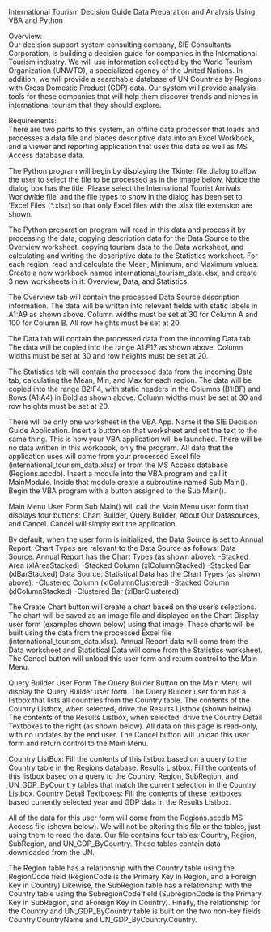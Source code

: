 International Tourism Decision Guide 
Data Preparation and Analysis Using VBA and Python   

Overview:   
Our decision support system consulting company, SIE Consultants Corporation, is building a decision guide for 
companies in the International Tourism industry. We will use information collected by the World Tourism 
Organization (UNWTO), a specialized agency of the United Nations. In addition, we will provide a searchable 
database of UN Countries by Regions with Gross Domestic Product (GDP) data. Our system will provide 
analysis tools for these companies that will help them discover trends and niches in international tourism that 
they should explore.   

Requirements:   
There are two parts to this system, an offline data processor that loads and processes a data file and places 
descriptive data into an Excel Workbook, and a viewer and reporting application that uses this data as well as MS 
Access database data.  

The Python program will begin by displaying the Tkinter file dialog to allow the user to select the file to be 
processed as in the image below. Notice the dialog box has the title ‘Please select the International Tourist 
Arrivals Worldwide file’ and the file types to show in the dialog has been set to ‘Excel Files (*.xlsx) so that only 
Excel files with the .xlsx file extension are shown. 

The Python preparation program will read in this data and process it by processing the data, copying description 
data for the Data Source to the Overview worksheet, copying tourism data to the Data worksheet, and 
calculating and writing the descriptive data to the Statistics worksheet. For each region, read and calculate the 
Mean, Minimum, and Maximum values. 
Create a new workbook named international_tourism_data.xlsx, and create 3 new worksheets in it: Overview, 
Data, and Statistics. 

The Overview tab will contain the processed Data Source description information. The data will be written into 
relevant fields with static labels in A1:A9 as shown above. Column widths must be set at 30 for Column A and 
100 for Column B. All row heights must be set at 20. 
 
The Data tab will contain the processed data from the incoming Data tab. The data will be copied into the range 
A1:F17 as shown above. Column widths must be set at 30 and row heights must be set at 20. 
 
The Statistics tab will contain the processed data from the incoming Data tab, calculating the Mean, Min, and 
Max for each region. The data will be copied into the range B2:F4, with static headers in the Columns (B1:BF) 
and Rows (A1:A4) in Bold as shown above. Column widths must be set at 30 and row heights must be set at 20. 

There will be only one worksheet in the VBA App. Name it the SIE Decision Guide Application. Insert a button on 
that worksheet and set the text to the same thing. This is how your VBA application will be launched. There will 
be no data written in this workbook, only the program. All data that the application uses will come from your 
processed Excel file (international_tourism_data.xlsx) or from the MS Access database (Regions.accdb). 
Insert a module into the VBA program and call it MainModule. Inside that module create a subroutine named 
Sub Main(). Begin the VBA program with a button assigned to the Sub Main(). 

Main Menu User Form 
Sub Main() will call the Main Menu user form that displays four buttons: Chart Builder, Query Builder, About Our 
Datasources, and Cancel. Cancel will simply exit the application. 
 
By default, when the user form is initialized, the Data Source is set to Annual Report. Chart Types are relevant to 
the Data Source as follows: 
Data Source: Annual Report has the Chart Types (as shown above): 
-Stacked Area (xlAreaStacked) 
-Stacked Column (xlColumnStacked) 
-Stacked Bar (xlBarStacked) 
Data Source: Statistical Data has the Chart Types (as shown above): 
-Clustered Column (xlColumnClustered) 
-Stacked Column (xlColumnStacked) 
-Clustered Bar (xlBarClustered) 

The Create Chart button will create a chart based on the user’s selections. The chart will be saved as an image 
file and displayed on the Chart Display user form (examples shown below) using that image. These charts will be 
built using the data from the processed Excel file (international_tourism_data.xlsx). Annual Report data will 
come from the Data worksheet and Statistical Data will come from the Statistics worksheet.  
The Cancel button will unload this user form and return control to the Main Menu. 

Query Builder User Form 
The Query Builder Button on the Main Menu will display the Query Builder user form. The Query Builder user 
form has a listbox that lists all countries from the Country table. The contents of the Country Listbox, when 
selected, drive the Results Listbox (shown below). The contents of the Results Listbox, when selected, drive the 
Country Detail Textboxes to the right (as shown below). All data on this page is read-only, with no updates by 
the end user. The Cancel button will unload this user form and return control to the Main Menu. 

Country ListBox: Fill the contents of this listbox based on a query to the Country table in the Regions 
database. 
Results Listbox: Fill the contents of this listbox based on a query to the Country, Region, SubRegion, and 
UN_GDP_ByCountry tables that match the current selection in the Country Listbox. 
Country Detail Textboxes: Fill the contents of these textboxes based currently selected year and GDP 
data in the Results Listbox. 

All of the data for this user form will come from the Regions.accdb MS Access file (shown below). We will not be 
altering this file or the tables, just using them to read the data. Our file contains four tables: Country, Region, 
SubRegion, and UN_GDP_ByCountry. These tables contain data downloaded from the UN. 

The Region table has a relationship with the Country table using the RegionCode field (RegionCode is the 
Primary Key in Region, and a Foreign Key in Country) Likewise, the SubRegion table has a relationship with the 
Country table using the SubregionCode field (SubregionCode is the Primary Key in SubRegion, and aForeign Key 
in Country). Finally, the relationship for the Country and UN_GDP_ByCountry table is built on the two non-key 
fields Country.CountryName and UN_GDP_ByCountry.Country. 

 

 
